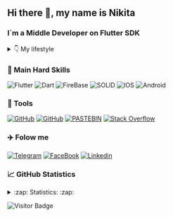 <!-- [![Header](https://github.com/ANDROMAQUE10/ANDROMAQUE10/blob/main/assets/ANDROMAQUE-github.png)](https://github.com/ANDROMAQUE10) -->

## Hi there 👋, my name is Nikita

### I`m a Middle Developer on Flutter SDK

<details>
<summary>👇 My lifestyle</summary>
<img height="250" alt="This is Joke" src= "https://github.com/andromaquehere/andromaquehere/blob/main/assets/eatsleep.png"/>
</details>

### 💼 Main Hard Skills

![Flutter](https://img.shields.io/badge/-Flutter-0d1117?style=for-the-badge&logo=flutter&logoColor=45d1fd)
![Dart](https://img.shields.io/badge/-Dart-0d1117?style=for-the-badge&logo=dart&logoColor=0175c2)
![FireBase](https://img.shields.io/badge/-FireBase-0d1117?style=for-the-badge&logo=firebase&logoColor=)
![SOLID](https://img.shields.io/badge/-SOLID-0d1117?style=for-the-badge&logo=SOLID&logoColor=)
![IOS](https://img.shields.io/badge/-iOS-0d1117?style=for-the-badge&logo=IOS&logoColor=)
![Android](https://img.shields.io/badge/-Android-0d1117?style=for-the-badge&logo=Android&logoColor=)

<!-- ![Python](https://img.shields.io/badge/-Python-0d1117?style=for-the-badge&logo=Python&logoColor=306998)
![Django](https://img.shields.io/badge/-Django-0d1117?style=for-the-badge&logo=Django&logoColor=0c4b33)
![PostgreSQL](https://img.shields.io/badge/-PostgreSQL-0d1117?style=for-the-badge&logo=PostgreSQL&logoColor=336791) -->

<!-- <details>
<summary>More Skills</summary> -->

<!-- ### 🏰 Architectural pattern -->

### 🧰 Tools

[![GitHub](https://img.shields.io/badge/-GitHub-0d1117?style=for-the-badge&logo=GitHub&logoColor=white)](https://github.com/andromaquehere)
[![GitHub](https://img.shields.io/badge/-GitLub-0d1117?style=for-the-badge&logo=gitlab&logoColor=white)](https://gitlab.com/ANDROMAQUE)
[![PASTEBIN](https://img.shields.io/badge/-PASTEBIN-0d1117?style=for-the-badge&logo=PASTEBIN&logoColor=)](https://pastebin.com/u/ANDROMAQUE)
[![Stack Overflow](https://img.shields.io/badge/-Stackoverflow-0d1117?style=for-the-badge&logo=stack-overflow&logoColor=FE7A16)](https://stackoverflow.com/users/17829956/)
<!-- [![Google](https://img.shields.io/badge/-Google-0d1117?style=for-the-badge&logo=Google&logoColor=4587f4)](https://www.google.com/) -->

<!-- </details> -->

### ✈️ Folow me

[![Telegram](https://img.shields.io/badge/-Telegram-0d1117?style=for-the-badge&logo=Telegram&logoColor=2CA5E0)](https://t.me/andromaquehere)
[![FaceBook](https://img.shields.io/badge/-FaceBook-0d1117?style=for-the-badge&logo=FaceBook&logoColor=1877f2)](https://www.facebook.com/nikita.gribkov.14)
[![Linkedin](https://img.shields.io/badge/-Linkedin-0d1117?style=for-the-badge&logo=Linkedin&logoColor=0a66c2)](https://www.linkedin.com/feed/?trk=onboarding-landing)

<!-- ### Spotify playing

[![Spotify](https://music-on-github.vercel.app/api/spotify/?background_color=8b0000&border_color=ffffff)](https://open.spotify.com/user/ht7o2kog4bh14rj6xcfyzz72h) -->

### 📈 GitHub Statistics

<details>
<summary>:zap: Statistics: :zap:</summary>
<img height="165" align="left" src="https://github-readme-stats.vercel.app/api?username=andromaquehere&count_private=true&include_all_commits=true&theme=dark&show_icons=true" />
<img src="https://github-readme-stats.vercel.app/api/top-langs/?username=andromaquehere&layout=compact&theme=dark" />
</details>

![Visitor Badge](https://visitor-badge.laobi.icu/badge?page_id=andromaquehere)
